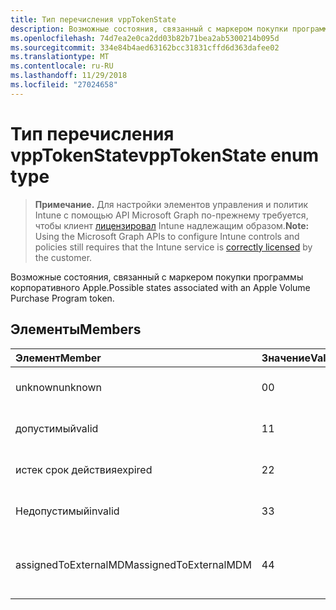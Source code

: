 ```yaml
---
title: Тип перечисления vppTokenState
description: Возможные состояния, связанный с маркером покупки программы корпоративного Apple.
ms.openlocfilehash: 74d7ea2e0ca2dd03b82b71bea2ab5300214b095d
ms.sourcegitcommit: 334e84b4aed63162bcc31831cffd6d363dafee02
ms.translationtype: MT
ms.contentlocale: ru-RU
ms.lasthandoff: 11/29/2018
ms.locfileid: "27024658"
---
```

# <a name="vpptokenstate-enum-type"></a><span data-ttu-id="f8a9d-103">Тип перечисления vppTokenState</span><span class="sxs-lookup"><span data-stu-id="f8a9d-103">vppTokenState enum type</span></span>

> <span data-ttu-id="f8a9d-104">**Примечание.** Для настройки элементов управления и политик Intune с помощью API Microsoft Graph по-прежнему требуется, чтобы клиент [лицензировал](https://go.microsoft.com/fwlink/?linkid=839381) Intune надлежащим образом.</span><span class="sxs-lookup"><span data-stu-id="f8a9d-104">**Note:** Using the Microsoft Graph APIs to configure Intune controls and policies still requires that the Intune service is [correctly licensed](https://go.microsoft.com/fwlink/?linkid=839381) by the customer.</span></span>

<span data-ttu-id="f8a9d-105">Возможные состояния, связанный с маркером покупки программы корпоративного Apple.</span><span class="sxs-lookup"><span data-stu-id="f8a9d-105">Possible states associated with an Apple Volume Purchase Program token.</span></span>
## <a name="members"></a><span data-ttu-id="f8a9d-106">Элементы</span><span class="sxs-lookup"><span data-stu-id="f8a9d-106">Members</span></span>
|<span data-ttu-id="f8a9d-107">Элемент</span><span class="sxs-lookup"><span data-stu-id="f8a9d-107">Member</span></span>|<span data-ttu-id="f8a9d-108">Значение</span><span class="sxs-lookup"><span data-stu-id="f8a9d-108">Value</span></span>|<span data-ttu-id="f8a9d-109">Description</span><span class="sxs-lookup"><span data-stu-id="f8a9d-109">Description</span></span>|
|:---|:---|:---|
|<span data-ttu-id="f8a9d-110">unknown</span><span class="sxs-lookup"><span data-stu-id="f8a9d-110">unknown</span></span>|<span data-ttu-id="f8a9d-111">0</span><span class="sxs-lookup"><span data-stu-id="f8a9d-111">0</span></span>|<span data-ttu-id="f8a9d-112">Состояние по умолчанию.</span><span class="sxs-lookup"><span data-stu-id="f8a9d-112">Default state.</span></span>|
|<span data-ttu-id="f8a9d-113">допустимый</span><span class="sxs-lookup"><span data-stu-id="f8a9d-113">valid</span></span>|<span data-ttu-id="f8a9d-114">1</span><span class="sxs-lookup"><span data-stu-id="f8a9d-114">1</span></span>|<span data-ttu-id="f8a9d-115">Маркер действителен.</span><span class="sxs-lookup"><span data-stu-id="f8a9d-115">Token is valid.</span></span>|
|<span data-ttu-id="f8a9d-116">истек срок действия</span><span class="sxs-lookup"><span data-stu-id="f8a9d-116">expired</span></span>|<span data-ttu-id="f8a9d-117">2</span><span class="sxs-lookup"><span data-stu-id="f8a9d-117">2</span></span>|<span data-ttu-id="f8a9d-118">Истек срок действия маркера.</span><span class="sxs-lookup"><span data-stu-id="f8a9d-118">Token is expired.</span></span>|
|<span data-ttu-id="f8a9d-119">Недопустимый</span><span class="sxs-lookup"><span data-stu-id="f8a9d-119">invalid</span></span>|<span data-ttu-id="f8a9d-120">3</span><span class="sxs-lookup"><span data-stu-id="f8a9d-120">3</span></span>|<span data-ttu-id="f8a9d-121">Недопустимый маркер.</span><span class="sxs-lookup"><span data-stu-id="f8a9d-121">Token is invalid.</span></span>|
|<span data-ttu-id="f8a9d-122">assignedToExternalMDM</span><span class="sxs-lookup"><span data-stu-id="f8a9d-122">assignedToExternalMDM</span></span>|<span data-ttu-id="f8a9d-123">4</span><span class="sxs-lookup"><span data-stu-id="f8a9d-123">4</span></span>|<span data-ttu-id="f8a9d-124">Маркер управляется другой MDM службы.</span><span class="sxs-lookup"><span data-stu-id="f8a9d-124">Token is managed by another MDM Service.</span></span>|



